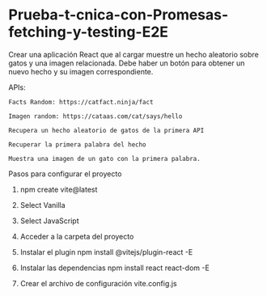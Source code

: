 # Prueba-t-cnica-con-Promesas-fetching-y-testing-E2E
Crear una aplicación React que al cargar muestre un hecho aleatorio sobre gatos y una imagen relacionada. Debe haber un botón para obtener un nuevo hecho y su imagen correspondiente.

APIs:

    Facts Random: https://catfact.ninja/fact

    Imagen random: https://cataas.com/cat/says/hello

    Recupera un hecho aleatorio de gatos de la primera API

    Recuperar la primera palabra del hecho

    Muestra una imagen de un gato con la primera palabra.


Pasos para configurar el proyecto

1. npm create vite@latest

2. Select Vanilla

3. Select JavaScript

4. Acceder a la carpeta del proyecto

5. Instalar el plugin npm install @vitejs/plugin-react -E

6. Instalar las dependencias npm install react react-dom -E

7. Crear el archivo de configuración vite.config.js

